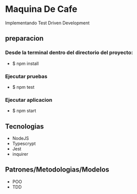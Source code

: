 # Maquina De Cafe 
Implementando Test Driven Development

## preparacion
### Desde la terminal dentro del directorio del proyecto:
 - $ npm install

 ### Ejecutar pruebas
 - $ npm test

 ### Ejecutar aplicacion
 - $ npm start

## Tecnologias
- NodeJS
- Typescrypt
- Jest
- inquirer

## Patrones/Metodologias/Modelos
- POO
- TDD
